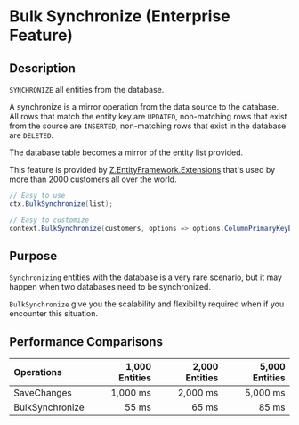 # Bulk Synchronize (Enterprise Feature)

## Description
`SYNCHRONIZE` all entities from the database.

A synchronize is a mirror operation from the data source to the database. All rows that match the entity key are `UPDATED`, non-matching rows that exist from the source are `INSERTED`, non-matching rows that exist in the database are `DELETED`.

The database table becomes a mirror of the entity list provided.

This feature is provided by [Z.EntityFramework.Extensions](http://entityframework-extensions.net/) that's used by more than 2000 customers all over the world.

```csharp
// Easy to use
ctx.BulkSynchronize(list);

// Easy to customize
context.BulkSynchronize(customers, options => options.ColumnPrimaryKeyExpression = customer => customer.Code);
```

## Purpose
`Synchronizing` entities with the database is a very rare scenario, but it may happen when two databases need to be synchronized.

`BulkSynchronize` give you the scalability and flexibility required when if you encounter this situation.

## Performance Comparisons

| Operations      | 1,000 Entities | 2,000 Entities | 5,000 Entities |
| :-------------- | -------------: | -------------: | -------------: |
| SaveChanges     | 1,000 ms       | 2,000 ms       | 5,000 ms       |
| BulkSynchronize | 55 ms          | 65 ms          | 85 ms          |
